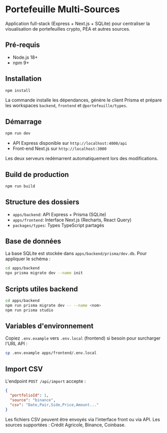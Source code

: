# Portefeuille Multi-Sources

Application full-stack (Express + Next.js + SQLite) pour centraliser la visualisation de portefeuilles crypto, PEA et autres sources.

## Pré-requis
- Node.js 18+
- npm 9+

## Installation
```bash
npm install
```

La commande installe les dépendances, génère le client Prisma et prépare les workspaces `backend`, `frontend` et `@portefeuille/types`.

## Démarrage
```bash
npm run dev
```

- API Express disponible sur `http://localhost:4000/api`
- Front-end Next.js sur `http://localhost:3000`

Les deux serveurs redémarrent automatiquement lors des modifications.

## Build de production
```bash
npm run build
```

## Structure des dossiers
- `apps/backend`: API Express + Prisma (SQLite)
- `apps/frontend`: Interface Next.js (Recharts, React Query)
- `packages/types`: Types TypeScript partagés

## Base de données
La base SQLite est stockée dans `apps/backend/prisma/dev.db`. Pour appliquer le schéma :
```bash
cd apps/backend
npx prisma migrate dev --name init
```

## Scripts utiles backend
```bash
cd apps/backend
npm run prisma migrate dev -- --name <nom>
npm run prisma studio
```

## Variables d'environnement
Copiez `.env.example` vers `.env.local` (frontend) si besoin pour surcharger l'URL API :
```bash
cp .env.example apps/frontend/.env.local
```

## Import CSV
L'endpoint `POST /api/import` accepte :
```json
{
  "portfolioId": 1,
  "source": "binance",
  "csv": "Date,Pair,Side,Price,Amount..."
}
```

Les fichiers CSV peuvent être envoyés via l'interface front ou via API. Les sources supportées : Crédit Agricole, Binance, Coinbase.
